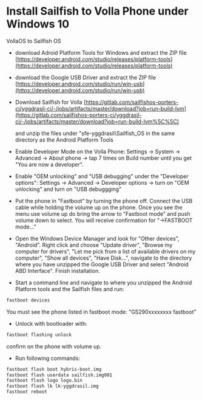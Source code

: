 # Install Sailfish to Volla Phone under Windows 10

VollaOS to Sailfish OS

- download Adroid Platform Tools for Windows and extract the ZIP file [https://developer.android.com/studio/releases/platform-tools](https://developer.android.com/studio/releases/platform-tools)
- download the Google USB Driver and extract the ZIP file [https://developer.android.com/studio/run/win-usb](https://developer.android.com/studio/run/win-usb)
- Download Sailfish for Volla [https://gitlab.com/sailfishos-porters-ci/yggdrasil-ci/-/jobs/artifacts/master/download?job=run-build-lvm](https://gitlab.com/sailfishos-porters-ci/yggdrasil-ci/-/jobs/artifacts/master/download?job=run-build-lvm%5C%5C)

    and unzip the files under "sfe-yggdrasil\Sailfish_OS in the same directory as the Android Platform Tools

- Enable Developer Mode on the Volla Phone: Settings → System → Advanced → About phone → tap 7 times on Build number until you get "You are now a developer".
- Enable "OEM unlocking" and "USB debugging" under the "Developer options": Settings → Advanced → Developer options → turn on "OEM unlocking" and turn on "USB debuggging"
- Put the phone in "Fastboot" by turning the phone off. Connect the USB cable while holding the volume up on the phone. Once you see the menu use volume up do bring the arrow to "Fastboot mode" and push volume down to select. You will receive confirmation for "→FASTBOOT mode..."
- Open the Windows Device Manager and look for "Other devices", "Android". Right click and choose "Update driver", "Browse my computer for drivers", "Let me pick from a list of available drivers on my computer", "Show all devices", "Have Disk...", navigate to the directory where you have unzipped the Google USB Driver and select "Android ABD Interface". Finish installation.
- Start a command line and navigate to where you unzipped the Android Platform tools and the Sailfish files and run:

```bash
fastboot devices
```

You must see the phone listed in fastboot mode: "GS290xxxxxxxx  fastboot"

- Unlock with bootloader with:

```bash
fastboot flashing unlock
```

confirm on the phone with volume up.

- Run following commands:

```bash
fastboot flash boot hybris-boot.img
fastboot flash userdata sailfish.img001
fastboot flash logo logo.bin
fastboot flash lk lk-yggdrasil.img
fastboot reboot
```
